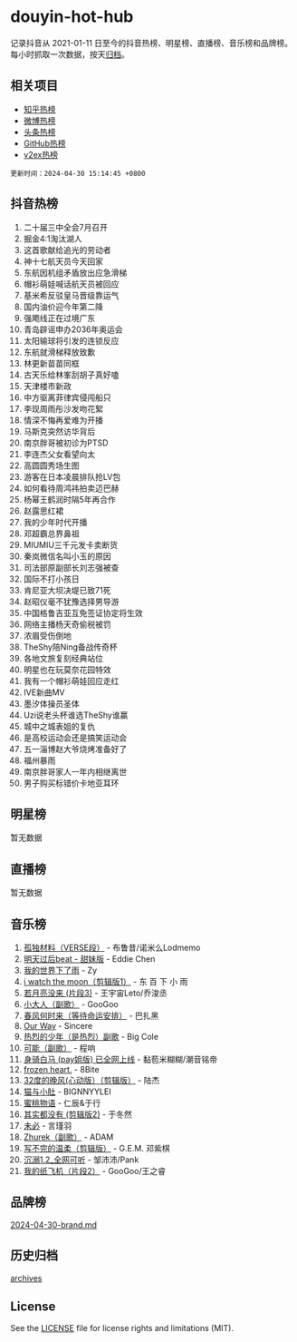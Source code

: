 # douyin-hot-hub

记录抖音从 2021-01-11 日至今的抖音热榜、明星榜、直播榜、音乐榜和品牌榜。每小时抓取一次数据，按天[归档](archives)。

## 相关项目

- [知乎热榜](https://github.com/lonnyzhang423/zhihu-hot-hub)
- [微博热榜](https://github.com/lonnyzhang423/weibo-hot-hub)
- [头条热榜](https://github.com/lonnyzhang423/toutiao-hot-hub)
- [GitHub热榜](https://github.com/lonnyzhang423/github-hot-hub)
- [v2ex热榜](https://github.com/lonnyzhang423/v2ex-hot-hub)


`更新时间：2024-04-30 15:14:45 +0800`

## 抖音热榜

1. 二十届三中全会7月召开
1. 掘金4:1淘汰湖人
1. 这首歌献给追光的劳动者
1. 神十七航天员今天回家
1. 东航因机组矛盾放出应急滑梯
1. 帽衫萌娃喊话航天员被回应
1. 基米希反驳皇马晋级靠运气
1. 国内油价迎今年第二降
1. 强飑线正在过境广东
1. 青岛辟谣申办2036年奥运会
1. 太阳输球将引发的连锁反应
1. 东航就滑梯释放致歉
1. 林更新苗苗同框
1. 古天乐给林峯刮胡子真好嗑
1. 天津楼市新政
1. 中方驱离菲律宾侵闯船只
1. 李现周雨彤沙发吻花絮
1. 情深不悔再爱难为开播
1. 马斯克突然访华背后
1. 南京胖哥被初诊为PTSD
1. 李连杰父女看望向太
1. 高圆圆秀场生图
1. 游客在日本凌晨排队抢LV包
1. 如何看待周鸿祎拍卖迈巴赫
1. 杨幂王鹤润时隔5年再合作
1. 赵露思红裙
1. 我的少年时代开播
1. 邓超霸总界鼻祖
1. MIUMIU三千元发卡卖断货
1. 秦岚微信名叫小玉的原因
1. 司法部原副部长刘志强被查
1. 国际不打小孩日
1. 肯尼亚大坝决堤已致71死
1. 赵昭仪毫不犹豫选择男导游
1. 中国格鲁吉亚互免签证协定将生效
1. 网络主播杨天奇偷税被罚
1. 浓眉受伤倒地
1. TheShy陪Ning备战传奇杯
1. 各地文旅复刻经典站位
1. 明星也在玩莫奈花园特效
1. 我有一个帽衫萌娃回应走红
1. IVE新曲MV
1. 墨汐体操员圣体
1. Uzi说老头杯谁选TheShy谁赢
1. 城中之城表姐的复仇
1. 是高校运动会还是搞笑运动会
1. 五一淄博赵大爷烧烤准备好了
1. 福州暴雨
1. 南京胖哥家人一年内相继离世
1. 男子购买标错价卡地亚耳环

## 明星榜

暂无数据

## 直播榜

暂无数据

## 音乐榜

1. [孤独材料（VERSE段）](https://sf5-hl-cdn-tos.douyinstatic.com/obj/tos-cn-ve-2774/ocX7glDNHYlwFeYrGQfBZoThtvPWy8tCCEBGKQ) - 布鲁昔/诺米么Lodmemo
1. [明天过后beat - 甜妹版](https://sf5-hl-cdn-tos.douyinstatic.com/obj/tos-cn-ve-2774/osMLYeeoMm04CZyaI91XUDF8OzLRLgePKALGHI) - Eddie Chen
1. [我的世界下了雨](https://sf3-cdn-tos.douyinstatic.com/obj/tos-cn-ve-2774/o85sBiwXIByH9bWIMAEEOoiQ1o1m9Afn15BspE) - Zy
1. [i watch the moon（剪辑版1）](https://sf5-hl-cdn-tos.douyinstatic.com/obj/tos-cn-ve-2774/o0I9mSChzHZANMJIEBfkCQzzg6N5WAcVtqft9P) - 东 百 下 小 雨
1. [若月亮没来 (片段3)](https://sf27-cdn-tos.douyinstatic.com/obj/tos-cn-ve-2774/okfyEUsGW1B1ovJi5JiN9IjvAT2lMwA054GoEB) - 王宇宙Leto/乔浚丞
1. [小大人（副歌）](https://sf5-hl-cdn-tos.douyinstatic.com/obj/tos-cn-ve-2774/oIhaDwehWhLFsVIG7QIICLLazDNGJAGg5geeb4) - GooGoo
1. [春风何时来（等待命运安排）](https://sf3-cdn-tos.douyinstatic.com/obj/tos-cn-ve-2774/oICBNbD3gelMfB4WgiD1KI2jQtXZE2FgHLwtsl) - 巴扎黑
1. [Our Way](https://sf3-cdn-tos.douyinstatic.com/obj/tos-cn-ve-2774/o8tPEkQgQNCe0DPeFwZzYrbqLlnzBBrYidWkEZ) - Sincere
1. [热烈的少年（是热烈）副歌](https://sf3-cdn-tos.douyinstatic.com/obj/tos-cn-ve-2774/owVNI0CLDAUMtSz6TEYvfFBFL4UDFFhLfgK8fa) - Big Cole
1. [可能（副歌）](https://sf5-hl-cdn-tos.douyinstatic.com/obj/tos-cn-ve-2774/cde1731888894259b333569393c2fb51) - 程响
1. [身骑白马 (pay姐版) 已全网上线](https://sf3-cdn-tos.douyinstatic.com/obj/tos-cn-ve-2774/oQLO5ZgLsFkaDhdIIveF2zUCgfweY0gWaH4AQG) - 黏苞米糊糊/潮音铭帝
1. [frozen heart.](https://sf5-hl-cdn-tos.douyinstatic.com/obj/tos-cn-ve-2774/oIIWJfyjIACZA9zQMtnJ6hQQhFC4vhCupoRBsO) - 8Bite
1. [32度的晚风(心动版）（剪辑版）](https://sf5-hl-cdn-tos.douyinstatic.com/obj/tos-cn-ve-2774/owNyabsyWdzUulxhoJfK8IBXgp0UMQAHpvGh2B) - 陆杰
1. [猫与小肚](https://sf5-hl-cdn-tos.douyinstatic.com/obj/tos-cn-ve-2774/osZeoClMECgK8DYl6VebABgbchEtPYQjZEnRtd) - BIGNNYYLEI
1. [蜜桃物语](https://sf5-hl-cdn-tos.douyinstatic.com/obj/tos-cn-ve-2774/oIhOSCZtIACtYU4XQkngiW9kCBfVD1Fz9IYeqL) - 仁辰&于行
1. [其实都没有 (剪辑版2)](https://sf3-cdn-tos.douyinstatic.com/obj/tos-cn-ve-2774/oEBNQenHZtBhxYjGgUDQk0BCHTigQafgFlbQ7k) - 于冬然
1. [未必](https://sf3-cdn-tos.douyinstatic.com/obj/tos-cn-ve-2774/ogntQMFnKQDZUgTCYuJgfLEtleYZZFxBQqhhFB) - 言瑾羽
1. [Zhurek（副歌）](https://sf5-hl-cdn-tos.douyinstatic.com/obj/tos-cn-ve-2774/ooQm8FBZQDlf0btEYgVpCcSCQfrdJGBEKZYBGS) - ADAM
1. [写不完的温柔（剪辑版）](https://sf5-hl-cdn-tos.douyinstatic.com/obj/tos-cn-ve-2774/oYBzzZQJ233GfwkemJJffAIWgeIYrjZfWhHTcG) - G.E.M. 邓紫棋
1. [沉溺1.2_全网可听](https://sf5-hl-cdn-tos.douyinstatic.com/obj/tos-cn-ve-2774/ok2QoiBqsWAX9McZmWiI9gAB0EzwD4Xj6yfmtH) - 邹沛沛/Pank
1. [我的纸飞机（片段2）](https://sf3-cdn-tos.douyinstatic.com/obj/tos-cn-ve-2774/oM2ZrKcg2CD5AeRB2gkeXOFB1IxAGJdZPazYHf) - GooGoo/王之睿

## 品牌榜

[2024-04-30-brand.md](archives/2024-04-30-brand.md)

## 历史归档

[archives](archives)

## License

See the [LICENSE](LICENSE) file for license rights and limitations (MIT).
